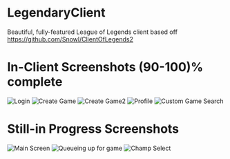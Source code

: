 LegendaryClient
===============

Beautiful, fully-featured League of Legends client based off https://github.com/Snowl/ClientOfLegends2

In-Client Screenshots (90-100)% complete
=====================

![Login](http://i.imgur.com/Gmc2aDn.jpg)
![Create Game](http://i.imgur.com/TesXwHw.png)
![Create Game2](http://i.imgur.com/F8a9cBE.png)
![Profile](http://i.imgur.com/oRboGhW.png)
![Custom Game Search](http://i.imgur.com/QHkQOab.png)

Still-in Progress Screenshots 
=============================

![Main Screen](http://i.imgur.com/LZbcf7L.png)
![Queueing up for game](http://i.imgur.com/vOaZOPJ.png)
![Champ Select](http://i.imgur.com/oi2kUhx.png)
